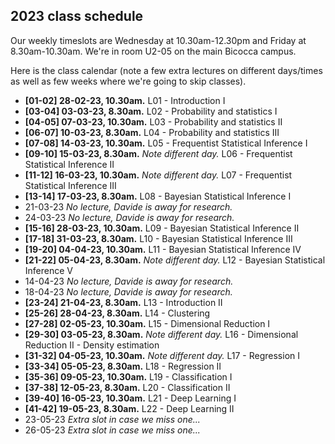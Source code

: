 ## 2023 class schedule

Our weekly timeslots are Wednesday at 10.30am-12.30pm and Friday at 8.30am-10.30am. We're in room U2-05 on the main Bicocca campus.

Here is the class calendar (note a few extra lectures on different days/times as well as few weeks where we're going to skip classes).

 - **[01-02] 28-02-23, 10.30am.** L01 - Introduction I
 - **[03-04] 03-03-23, 8.30am.** L02 - Probability and statistics I
 - **[04-05] 07-03-23, 10.30am.** L03 - Probability and statistics II
 - **[06-07] 10-03-23, 8.30am.** L04 - Probability and statistics III
 - **[07-08] 14-03-23, 10.30am.** L05 - Frequentist Statistical Inference I
 - **[09-10] 15-03-23, 8.30am.** *Note different day.* L06 - Frequentist Statistical Inference II
 - **[11-12] 16-03-23, 10.30am.** *Note different day.* L07 - Frequentist Statistical Inference III
 - **[13-14] 17-03-23, 8.30am.** L08 - Bayesian Statistical Inference I
 - 21-03-23 *No lecture, Davide is away for research.*
 - 24-03-23 *No lecture, Davide is away for research.*
 - **[15-16] 28-03-23, 10.30am.** L09 - Bayesian Statistical Inference II
 - **[17-18] 31-03-23, 8.30am.** L10 - Bayesian Statistical Inference III
 - **[19-20] 04-04-23, 10.30am.** L11 - Bayesian Statistical Inference IV
 - **[21-22] 05-04-23, 8.30am.** *Note different day.* L12 - Bayesian Statistical Inference V
 - 14-04-23 *No lecture, Davide is away for research.*
 - 18-04-23 *No lecture, Davide is away for research.*
 - **[23-24] 21-04-23, 8.30am.** L13 - Introduction II
 - **[25-26] 28-04-23, 8.30am.** L14 - Clustering
 - **[27-28] 02-05-23, 10.30am.** L15 - Dimensional Reduction I
 - **[29-30] 03-05-23, 8.30am.** *Note different day.* L16 - Dimensional Reduction II - Density estimation
 - **[31-32] 04-05-23, 10.30am.** *Note different day.* L17 - Regression I
 - **[33-34] 05-05-23, 8.30am.** L18 - Regression II
 - **[35-36] 09-05-23, 10.30am.** L19 - Classification I
 - **[37-38] 12-05-23, 8.30am.** L20 - Classification II
 - **[39-40] 16-05-23, 10.30am.** L21 - Deep Learning I
 - **[41-42] 19-05-23, 8.30am.** L22 - Deep Learning II
 - 23-05-23 *Extra slot in case we miss one...*
 - 26-05-23 *Extra slot in case we miss one...*
